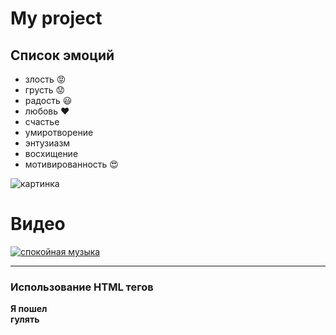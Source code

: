 # My project
## Список эмоций
* злость :rage:
* грусть :worried:
* радость :smiley:
* любовь :heart:
* счастье
* умиротворение
* энтузиазм
* восхищение
* мотивированность :heart_eyes:

![картинка](https://mirpozitiva.ru/wp-content/uploads/2019/11/1472042719_15.jpg)

# Видео
[![спокойная музыка](https://bipbap.ru/wp-content/uploads/2017/05/1259_more1.jpg)](https://www.youtube.com/watch?v=kUhWprE6nF8)


---
### Использование HTML тегов
**Я пошел <br> гулять**